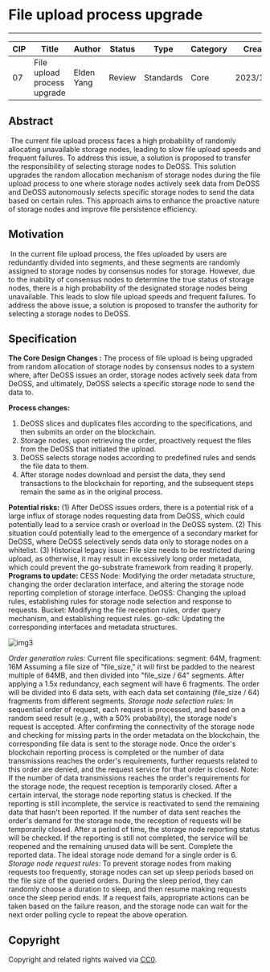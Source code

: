 # File upload process upgrade
---

| CIP | Title | Author | Status | Type | Category | Created |
| --- | --- | --- | --- | --- | --- | --- |
| 07 | File upload process upgrade | Elden Yang | Review | Standards | Core | 2023/10/26 |

## Abstract
​		The current file upload process faces a high probability of randomly allocating unavailable storage nodes, leading to slow file upload speeds and frequent failures. To address this issue, a solution is proposed to transfer the responsibility of selecting storage nodes to DeOSS. This solution upgrades the random allocation mechanism of storage nodes during the file upload process to one where storage nodes actively seek data from DeOSS and DeOSS autonomously selects specific storage nodes to send the data based on certain rules. This approach aims to enhance the proactive nature of storage nodes and improve file persistence efficiency.
## Motivation
​		In the current file upload process, the files uploaded by users are redundantly divided into segments, and these segments are randomly assigned to storage nodes by consensus nodes for storage. However, due to the inability of consensus nodes to determine the true status of storage nodes, there is a high probability of the designated storage nodes being unavailable. This leads to slow file upload speeds and frequent failures. To address the above issue, a solution is proposed to transfer the authority for selecting a storage nodes to DeOSS.
## Specification
**The Core Design Changes :** The process of file upload is being upgraded from random allocation of storage nodes by consensus nodes to a system where, after DeOSS issues an order, storage nodes actively seek data from DeOSS, and ultimately, DeOSS selects a specific storage node to send the data to.

**Process changes:**

1. DeOSS slices and duplicates files according to the specifications, and then submits an order on the blockchain. 
2. Storage nodes, upon retrieving the order, proactively request the files from the DeOSS that initiated the upload.
3. DeOSS selects storage nodes according to predefined rules and sends the file data to them. 
4. After storage nodes download and persist the data, they send transactions to the blockchain for reporting, and the subsequent steps remain the same as in the original process. 

**Potential risks:**
		(1) After DeOSS issues orders, there is a potential risk of a large influx of storage nodes requesting data from DeOSS, which could potentially lead to a service crash or overload in the DeOSS system. 
		(2) This situation could potentially lead to the emergence of a secondary market for DeOSS, where DeOSS selectively sends data only to storage nodes on a whitelist. 
		(3) Historical legacy issue: File size needs to be restricted during upload, as otherwise, it may result in excessively long order metadata, which could prevent the go-substrate framework from reading it properly.
**Programs to update:**
		CESS Node: Modifying the order metadata structure, changing the order declaration interface, and altering the storage node reporting completion of storage interface.
		DeOSS: Changing the upload rules, establishing rules for storage node selection and response to requests.
		Bucket: Modifying the file reception rules, order query mechanism, and establishing request rules. 
		go-sdk: Updating the corresponding interfaces and metadata structures.
		
![img3](https://github.com/jiuquxzy/CIPs/assets/121914086/6e1e5f0d-f9cf-4d10-8bb1-ef2712cb9d33)


_Order generation rules:_
		Current file specifications: segment: 64M, fragment: 16M
		Assuming a file size of "file_size," it will first be padded to the nearest multiple of 64MB, and then divided into "file_size / 64" segments.
		After applying a 1.5x redundancy, each segment will have 6 fragments. 
		The order will be divided into 6 data sets, with each data set containing (file_size / 64) fragments from different segments. 
_Storage node selection rules:_
		In sequential order of request, each request is processed, and based on a random seed result (e.g., with a 50% probability), the storage node's request is accepted. After confirming the connectivity of the storage node and checking for missing parts in the order metadata on the blockchain, the corresponding file data is sent to the storage node. Once the order's blockchain reporting process is completed or the number of data transmissions reaches the order's requirements, further requests related to this order are denied, and the request service for that order is closed. 
		Note:  If the number of data transmissions reaches the order's requirements for the storage node, the request reception is temporarily closed. After a certain interval, the storage node reporting status is checked. If the reporting is still incomplete, the service is reactivated to send the remaining data that hasn't been reported. If the number of data sent reaches the order's demand for the storage node, the reception of requests will be temporarily closed. After a period of time, the storage node reporting status will be checked. If the reporting is still not completed, the service will be reopened and the remaining unused data will be sent. Complete the reported data.
		The ideal storage node demand for a single order is 6. 
_Storage node request rules:_
		To prevent storage nodes from making requests too frequently, storage nodes can set up sleep periods based on the file size of the queried orders. During the sleep period, they can randomly choose a duration to sleep, and then resume making requests once the sleep period ends. If a request fails, appropriate actions can be taken based on the failure reason, and the storage node can wait for the next order polling cycle to repeat the above operation. 

## Copyright
Copyright and related rights waived via [CC0](../LICENSE.md).
